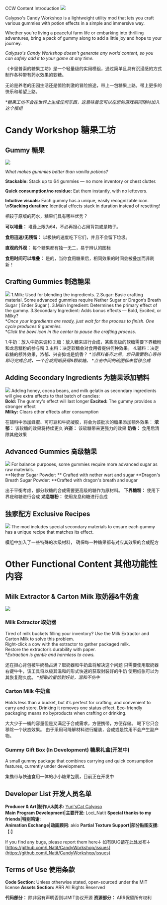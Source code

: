 CCW Content Introduction
![](img/logo.png)

Calypso's Candy Workshop is a lightweight utility mod that lets you craft various gummies with potion effects in a simple and immersive way.

Whether you're living a peaceful farm life or embarking into thrilling adventures, bring a pack of gummy along to add a little joy and hope to your journey.

_Calypso's Candy Workshop doesn't generate any world content, so you can safely add it to your game at any time._

《卡里普索的糖果工坊》是一个轻量级的实用模组，通过简单且具有沉浸感的方式制作各种带有药水效果的软糖。

无论是养老的田园生活还是惊险刺激的冒险旅途，带上一包糖果上路，带上更多的快乐和希望上路。

_*糖果工坊不会在世界上生成任何东西，这意味着您可以在您的游戏期间随时加入这个模组_

# Candy Workshop 糖果工坊

## Gummy 糖果
![](img/img1.png)

_What makes gummies better than vanilla potions?_  

**Stackable:** Stack up to 64 gummies — no more inventory or chest clutter.

**Quick consumption/no residue:** Eat them instantly, with no leftovers.  

**Intuitive visuals:** Each gummy has a unique, easily recognizable icon.
\n**Stacking duration:** Identical effects stack in duration instead of resetting!

相较于原版的药水，糖果们具有哪些优势？

**可以堆叠：** 堆叠上限为64，不必再担心占用背包或是箱子。

**食用迅速/无残留：** 以极快的速度吃下它们，并且不会留下垃圾。

**直观的外观：** 每个糖果都有独一无二，易于辨认的图标

**食用时间可以堆叠：** 是的，当你食用糖果后，相同效果的时间会被叠加而非刷新！

## Crafting Gummies 制造糖果
![](img/img2.gif)
1.Milk: Used for blending the ingredients.
2.Sugar: Basic crafting material. Some advanced gummies require Nether Sugar or Dragon’s Breath Sugar ( Ender Sugar ).
3.Main Ingredient: Determines the primary effect of the gummy.
3.Secondary Ingredient: Adds bonus effects — Bold, Excited, or Milky?  
**Once your ingredients are ready, just wait for the process to finish. One cycle produces 8 gummies.*  
**Click the bowl icon in the center to pause the crafting process.*

1.牛奶：放入牛奶来调和
2.糖：放入糖来进行合成，某些高级的软糖需要下界糖粉和龙息糖粉的参与粉
3.主料：决定软糖会对食用者提供何种效果。
4.辅料：决定软糖的额外效果，浓郁、兴奋抑或是奶香？
**当原料备齐之后，您只需要耐心等待即可完成合成，一个合成周期获得8颗软糖。*
**点击中间的碗图标来暂停合成*

## Adding Secondary Ingredients 为糖果添加辅料
![](img/img3.png)
Adding honey, cocoa beans, and milk gelatin as secondary ingredients will give extra effects to that batch of candies:  
**Bold:** The gummy's effect will last longer
**Excited:** The gummy provides a stronger effect  
**Milky:** Clears other effects after consumption

在辅料中添加蜂蜜、可可豆和牛奶凝胶，将会为该批次的糖果添加额外效果：
**浓郁：** 该软糖的效果将持续更久
**兴奋：** 该软糖带来更强力的效果
**奶香：** 食用后清除其他效果

## Advanced Gummies 高级糖果
![](img/img4.png)
For balance purposes, some gummies require more advanced sugar as raw materials.  
**Nether Sugar Powder: ** Crafted with nether wart and sugar
**Dragon's Breath Sugar Powder: **Crafted with dragon's breath and sugar

出于平衡考虑，部分软糖的合成需要更高级的糖作为原材料。
**下界糖粉：** 使用下界疣和糖进行合成
**龙息糖粉：** 使用龙息和糖进行合成

## 独家配方 Exclusive Recipes
![](img/img5.png)
The mod includes special secondary materials to ensure each gummy has a unique recipe that matches its effect.

模组中加入了一些特殊的次级材料，
确保每一种糖果都有对应其效果的合成配方

# Other Functional Content 其他功能性内容
## Milk Extractor & Carton Milk 取奶器&牛奶盒
![](img/img5.png)
### Milk Extractor 取奶器
Tired of milk buckets filling your inventory? Use the Milk Extractor and Carton Milk to solve this problem.  
Right-click a cow with the extractor to gather packaged milk.  
Restore the extractor’s durability with paper.  
**Extraction is gentle and harmless to cows.*

还在担心背包被牛奶桶占满？取奶器和牛奶盒将解决这个问题
只需要使用取奶器右键牛牛，该工具将以极其温和的形式快速的获取封装好的牛奶
使用纸张可以为其恢复耐久度。
**提取的量恰到好处，温和不伤牛*

### Carton Milk 牛奶盒
Holds less than a bucket, but it’s perfect for crafting, and convenient to carry and store.
Drinking it removes one status effect.
Eco-friendly packaging means no byproducts when crafting or drinking.

大大少于一桶的容量但是又满足于合成需求，方便携带，方便存储。
喝下它只会移除一个状态效果。
由于采用可降解材料进行罐装，合成或是饮用不会产生副产物。

### Gummy Gift Box (In Development) 糖果礼盒(开发中)
A small gummy package that combines carrying and quick consumption features, currently under development.

集携带与快速食用一体的小小糖果包裹，目前正在开发中

## Developer List 开发人员名单
**Producer & Art|制作人&美术:** [Yuri'sCat Calypso](https://space.bilibili.com/1704421)  
**Main Program Development|主要开发:** Loci_Natit
**Special thanks to my friends|特别鸣谢:**  
**Animation Exchange|动画顾问:** akio
**Partial Texture Support|部分贴图支援:** 【:】

If you find any bugs, please report them here↓
如有BUG请在此处发布↓
[https://github.com/LNatit/CandyWorkshop/issues](https://github.com/LNatit/CandyWorkshop/issues)

## Terms of Use 使用条款
**Code Section:** Unless otherwise stated, open-sourced under the MIT license
**Assets Section:** ARR All Rights Reserved

**代码部分：** 除非另有声明否则以MIT协议开源
**资源部分：** ARR保留所有权利
